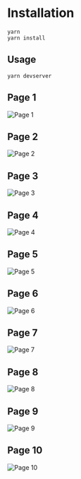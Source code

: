 # Installation

    yarn
    yarn install
    
## Usage
    
    yarn devserver

## Page 1
![Page 1](./screenshots/Page1.jpg)
## Page 2
![Page 2](./screenshots/Page2.png)
## Page 3
![Page 3](./screenshots/Page3.jpg)
## Page 4
![Page 4](./screenshots/Page4.png)
## Page 5
![Page 5](./screenshots/Page5.jpg)
## Page 6
![Page 6](./screenshots/Page6.png)
## Page 7
![Page 7](./screenshots/Page7.jpg)
## Page 8
![Page 8](./screenshots/Page8.png)
## Page 9
![Page 9](./screenshots/Page9.jpg)
## Page 10
![Page 10](./screenshots/Page10.jpg)
